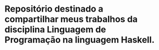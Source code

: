 # Repositório destinado a compartilhar meus trabalhos da disciplina Linguagem de Programação na linguagem Haskell.
